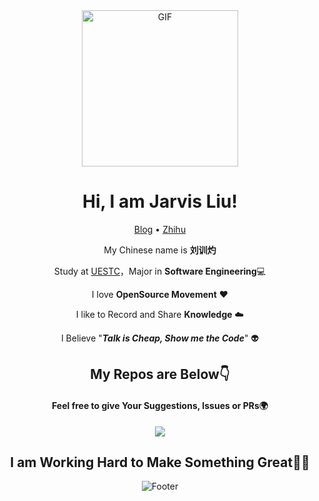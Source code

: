 <div align="center">
<img align="center" alt="GIF" height="250px" src="https://media.giphy.com/media/du3J3cXyzhj75IOgvA/giphy.gif" />

# Hi, I am Jarvis Liu!

[Blog](https://www.liuxunzhuo.com) • [Zhihu](https://zhihu.com/people/liuxunzhuo)

My Chinese name is **刘训灼**

Study at [UESTC](https://www.uestc.edu.cn)，Major in **Software Engineering**💻

I love **OpenSource Movement** ❤️

I like to Record and Share **Knowledge** ☁️

I Believe "***Talk is Cheap, Show me the Code***" 👽

## My Repos are Below👇 

#### Feel free to give Your Suggestions, Issues or PRs🌍

<img  src="https://github-readme-stats.vercel.app/api?username=Xunzhuo&show_icons=true&theme=tokyonight&hide=prs&icon_color=6392DF">

## I am Working Hard to Make Something Great🚀🚀

![Footer](http://picreso.oss-cn-beijing.aliyuncs.com/head.png)

</div>

